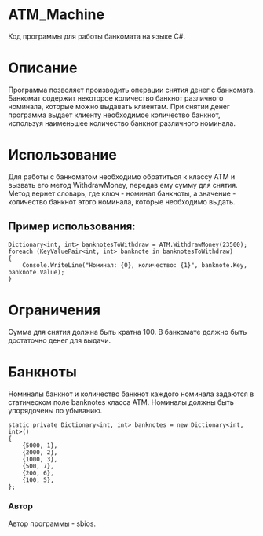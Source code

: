 # ATM_Machine #
Код программы для работы банкомата на языке C#.

# Описание #
Программа позволяет производить операции снятия денег с банкомата. Банкомат содержит некоторое количество банкнот различного номинала, которые можно выдавать клиентам. При снятии денег программа выдает клиенту необходимое количество банкнот, используя наименьшее количество банкнот различного номинала.

# Использование #
Для работы с банкоматом необходимо обратиться к классу ATM и вызвать его метод WithdrawMoney, передав ему сумму для снятия. Метод вернет словарь, где ключ - номинал банкноты, а значение - количество банкнот этого номинала, которые необходимо выдать.

## Пример использования: ##

```
Dictionary<int, int> banknotesToWithdraw = ATM.WithdrawMoney(23500);
foreach (KeyValuePair<int, int> banknote in banknotesToWithdraw)
{
    Console.WriteLine("Номинал: {0}, количество: {1}", banknote.Key, banknote.Value);
}
```
# Ограничения #
Сумма для снятия должна быть кратна 100.
В банкомате должно быть достаточно денег для выдачи.

# Банкноты #
Номиналы банкнот и количество банкнот каждого номинала задаются в статическом поле banknotes класса ATM. Номиналы должны быть упорядочены по убыванию.


```
static private Dictionary<int, int> banknotes = new Dictionary<int, int>()
{
    {5000, 1},
    {2000, 2},
    {1000, 3},
    {500, 7},
    {200, 6},
    {100, 5},
};
```
### Автор ###
Автор программы - sbios.
